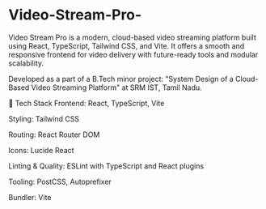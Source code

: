 # Video-Stream-Pro-
Video Stream Pro is a modern, cloud-based video streaming platform built using React, TypeScript, Tailwind CSS, and Vite. It offers a smooth and responsive frontend for video delivery with future-ready tools and modular scalability.

Developed as a part of a B.Tech minor project: "System Design of a Cloud-Based Video Streaming Platform" at SRM IST, Tamil Nadu.

🔧 Tech Stack
Frontend: React, TypeScript, Vite

Styling: Tailwind CSS

Routing: React Router DOM

Icons: Lucide React

Linting & Quality: ESLint with TypeScript and React plugins

Tooling: PostCSS, Autoprefixer

Bundler: Vite
